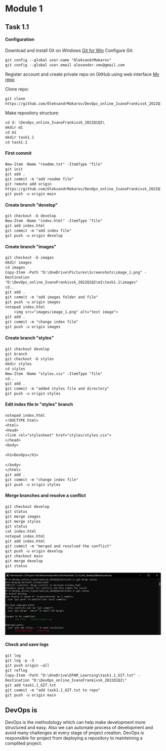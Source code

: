 # Module 1
## Task 1.1
#### Configuration
Download and install Git on Windows [Git for Win](https://git-scm.com/download/win)
Configure Git:
```
git config --global user.name "OleksandrMakarov"
git config --global user.email alexander.vmv@gmail.com
```
Register account and create private repo on GitHub using web interface [My repo](https://github.com/OleksandrMakarov/DevOps_online_IvanoFrankivsk_2022Q1Q2)

Clone repo:
```
git clone https://github.com/OleksandrMakarov/DevOps_online_IvanoFrankivsk_2022Q1Q2.git
```
Make repository structure:
```
cd d: \DevOps_online_IvanoFrankivsk_2022Q1Q2\
mkdir m1
cd m1
mkdir task1.1
cd task1.1
```
#### First commit
```
New-Item -Name "readme.txt" -ItemType "file"
git init
git add .
git commit -m "add readme file"
git remote add origin https://github.com/OleksandrMakarov/DevOps_online_IvanoFrankivsk_2022Q1Q2.git
git push -u origin main
```
#### Create branch "develop"

```
git checkout -b develop
New-Item -Name "index.html" -ItemType "file"
git add index.html
git commit -m "add index file"
git push -u origin develop
```
#### Create branch "images"
```
git checkout -b images
mkdir images
cd images
Copy-Item -Path "D:\OneDrive\Pictures\Screenshots\image_1.png" -Destination "D:\DevOps_online_IvanoFrankivsk_2022Q1Q2\m1\task1.1\images"
cd..
git add .
git commit -m "add images folder and file"
git push -u origin images
notepad index.html
    <img src="images/image_1.png" alt="test image">
git add .
git commit -m "change index file"
git push -u origin images
```
#### Create branch "styles"
```
git checkout develop
git branch
git checkout -b styles
mkdir styles
cd styles
New-Item -Name "styles.css" -ItemType "file"
cd..
git add .
git commit -m "added styles file and directory"
git push -u origin styles
```
#### Edit index file in "styles" branch
```
notepad index.html
<!DOCTYPE html>
<html>
<head>
<link rel="stylesheet" href="styles/styles.css">
</head>
<body>

<h1>DevOps</h1>

</body>
</html>
git add .
git commit -m "change index file"
git push -u origin styles
```
#### Merge branches and resolve a conflict
```
git checkout develop
git status
git merge images
git merge styles
git status
cat index.html
notepad index.html
git add index.html
git commit -m "merged and resolved the conflict"
git push -u origin develop
git checkout main
git merge develop
git status
```
![alt text](images/screenshot_for_readme.png)
#### Check and save logs 
```
git log
git log -p -3
git push origin –all
git reflog
Copy-Item -Path "D:\OneDrive\EPAM_Learning\task1.1_GIT.txt" -Destination "D:\DevOps_online_IvanoFrankivsk_2022Q1Q2\"
git add task1.1_GIT.txt
git commit -m "add task1.1_GIT.txt to repo"
git push -u origin main
```

## DevOps is
DevOps is the methodology which can help make development more structured and easy. Also we can automate process of development and avoid many challenges at every stage of project creation.
DevOps is responsible for project from deploying a repository to mainteining a complited project.

